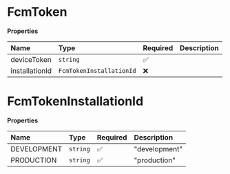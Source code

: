 # FcmToken

**Properties**

| Name           | Type                     | Required | Description |
| :------------- | :----------------------- | :------- | :---------- |
| deviceToken    | `string`                 | ✅       |             |
| installationId | `FcmTokenInstallationId` | ❌       |             |

# FcmTokenInstallationId

**Properties**

| Name        | Type     | Required | Description   |
| :---------- | :------- | :------- | :------------ |
| DEVELOPMENT | `string` | ✅       | "development" |
| PRODUCTION  | `string` | ✅       | "production"  |
